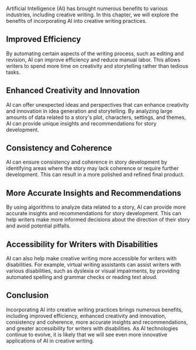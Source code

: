 
Artificial Intelligence (AI) has brought numerous benefits to various industries, including creative writing. In this chapter, we will explore the benefits of incorporating AI into creative writing practices.

Improved Efficiency
-------------------

By automating certain aspects of the writing process, such as editing and revision, AI can improve efficiency and reduce manual labor. This allows writers to spend more time on creativity and storytelling rather than tedious tasks.

Enhanced Creativity and Innovation
----------------------------------

AI can offer unexpected ideas and perspectives that can enhance creativity and innovation in idea generation and storytelling. By analyzing large amounts of data related to a story's plot, characters, settings, and themes, AI can provide unique insights and recommendations for story development.

Consistency and Coherence
-------------------------

AI can ensure consistency and coherence in story development by identifying areas where the story may lack coherence or require further development. This can result in a more polished and refined final product.

More Accurate Insights and Recommendations
------------------------------------------

By using algorithms to analyze data related to a story, AI can provide more accurate insights and recommendations for story development. This can help writers make more informed decisions about the direction of their story and avoid potential pitfalls.

Accessibility for Writers with Disabilities
-------------------------------------------

AI can also help make creative writing more accessible for writers with disabilities. For example, virtual writing assistants can assist writers with various disabilities, such as dyslexia or visual impairments, by providing automated spelling and grammar checks or reading text aloud.

Conclusion
----------

Incorporating AI into creative writing practices brings numerous benefits, including improved efficiency, enhanced creativity and innovation, consistency and coherence, more accurate insights and recommendations, and greater accessibility for writers with disabilities. As AI technologies continue to evolve, it is likely that we will see even more innovative applications of AI in creative writing.
